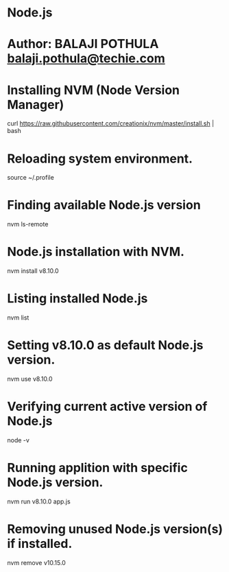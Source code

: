 # Node.js

# Author: BALAJI POTHULA balaji.pothula@techie.com

# Installing NVM (Node Version Manager)
curl https://raw.githubusercontent.com/creationix/nvm/master/install.sh | bash

# Reloading system environment.
source ~/.profile

# Finding available Node.js version
nvm ls-remote

# Node.js installation with NVM.
nvm install v8.10.0

# Listing installed Node.js
nvm list

# Setting v8.10.0 as default Node.js version.
nvm use v8.10.0

# Verifying current active version of Node.js
node -v

# Running applition with specific Node.js version.
nvm run v8.10.0 app.js

# Removing unused Node.js version(s) if installed.
nvm remove v10.15.0
